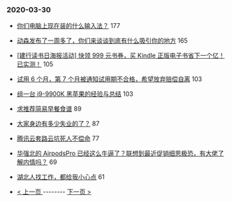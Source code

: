 ### 2020-03-30 
- [你们电脑上现在装的什么输入法？](https://www.v2ex.com/t/657430) 177
- [动森发布了一周多了，你们来谈谈到底有什么吸引你的地方](https://www.v2ex.com/t/657462) 165
- [[建行读书日海报活动] 快领 999 元书券，买 Kindle 正版电子书省下一个亿！已实测！](https://www.v2ex.com/t/657344) 105
- [试用 6 个月，第 7 个月被通知试用期不合格，希望放弃赔偿自离](https://www.v2ex.com/t/657532) 103
- [组一台 i9-9900K 黑苹果的经验与总结](https://www.v2ex.com/t/657379) 103
- [求推荐简易早餐食谱](https://www.v2ex.com/t/657449) 89
- [大家身边有多少失业的了？](https://www.v2ex.com/t/657454) 87
- [腾讯云套路云坑死人不偿命](https://www.v2ex.com/t/657469) 77
- [华强北的 AirpodsPro 已经这么牛逼了？联想到最近促销细思极恐，有大佬了解内情吗？](https://www.v2ex.com/t/657390) 69
- [湖北人找工作，都给我小心点](https://www.v2ex.com/t/657516) 61 

- [ < 上一页 ](https://github.com/able8/v2ex-hot-record/blob/master/2020-03-29.md) -------- [ 下一页 > ](https://github.com/able8/v2ex-hot-record/blob/master/2020-03-31.md)